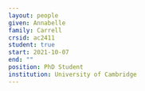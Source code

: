 ```yaml
---
layout: people
given: Annabelle
family: Carrell
crsid: ac2411
student: true
start: 2021-10-07
end: ""
position: PhD Student
institution: University of Cambridge
---
```

